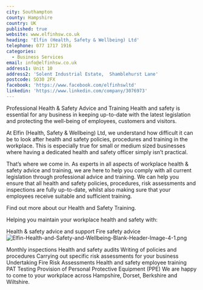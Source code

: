 ```yaml
---
city: Southampton
county: Hampshire
country: UK
published: true
website: www.elfinhsw.co.uk
heading: 'Elfin (Health, Safety & Wellbeing) Ltd'
telephone: 077 1717 1916
categories:
  - Business Services
email: info@elfinhsw.co.uk
address1: Unit 10
address2: 'Solent Industrial Estate,  Shamblehurst Lane'
postcode: SO30 2FX
facebook: 'https://www.facebook.com/elfinhswltd'
linkedin: 'https://www.linkedin.com/company/3076973'
---
```

Professional Health & Safety Advice and Training
Health and safety is essential for any business in keeping up-to-date with the latest legislation and protecting the well-being of employees, customers and visitors.

At Elfin (Health, Safety & Wellbeing) Ltd, we understand how difficult it can be to look after health and safety policies, procedures and training in the workplace. This is especially true for small or medium sized businesses where having a dedicated health and safety officer simply isn’t practical.

That’s where we come in. As experts in all aspects of workplace health & safety advice and training, we are here to help you comply with all current legislation through professional advice and training. We can help you ensure that all health and safety policies, procedures, risk assessments and inspections are fully up-to-date, whilst also making sure that your employees receive suitable and sufficient training.

Find out more about our Health and Safety Training.

Helping you maintain your workplace health and safety with:

Health & safety advice and support
Fire safety advice![Elfin-Health-and-Safety-and-Wellbeing-Blank-Header-Image-4-1.png]({{site.baseurl}}/_members/Elfin-Health-and-Safety-and-Wellbeing-Blank-Header-Image-4-1.png)

Monthly inspections
Health and safety audits
Writing of policies and procedures
Carrying out specific risk assessments for your business
Undertaking  Fire Risk Assessments
Health and safety employee training
PAT Testing
Provision of Personal Protective Equipment (PPE)
We are happy to come to your workplace across Hampshire, Dorset, Berkshire and Wiltshire.